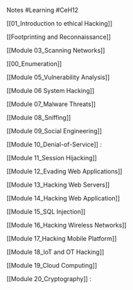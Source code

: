 

Notes #Learning #CeH12

[[01_Introduction to ethical Hacking]]

[[Footprinting and Reconnaissance]] 

[[Module 03_Scanning Networks]] 

[[00_Enumeration]]

[[Module 05_Vulnerability Analysis]]

[[Module 06 System Hacking]] 

[[Module 07_Malware Threats]] 

[[Module 08_Sniffing]] 

[[Module 09_Social Engineering]] 

[[Module 10_Denial-of-Service]] : 

[[Module 11_Session Hijacking]] 

[[Module 12_Evading Web Applications]]

[[Module 13_Hacking Web Servers]]

[[Module 14_Hacking Web Application]] 

[[Module 15_SQL Injection]]

[[Module 16_Hacking Wireless Networks]] 

[[Module 17_Hacking Mobile Platform]] 

[[Module 18_IoT and OT Hacking]]

[[Module 19_Cloud Computing]]

[[Module 20_Cryptography]] :

